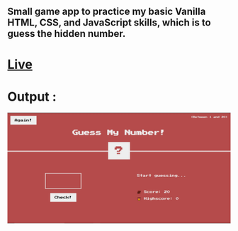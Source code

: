 ## Small game app to practice my basic Vanilla HTML, CSS, and JavaScript skills, which is to guess the hidden number.

# [Live](https://guess-the-correct-number-game.netlify.app/)

# Output : 

![](./guess-the-number.jpg)